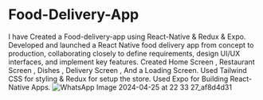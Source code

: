 # Food-Delivery-App
I have Created a Food-delivery-app using React-Native &amp; Redux &amp; Expo.
Developed and launched a React Native food delivery app from concept to production, collaborating closely to define requirements, design UI/UX interfaces, and implement key features.
Created Home Screen , Restaurant Screen , Dishes , Delivery Screen , And a Loading Screen.
Used Tailwind CSS for styling & Redux for setup the store.
Used Expo for Building React-Native Apps.
![WhatsApp Image 2024-04-25 at 22 33 27_af8d4d31](https://github.com/ANUJAVENGERS/Food-Delivery-App/assets/58434371/d0a30c92-e42c-407e-b2f2-fcaee86ac7a7)
